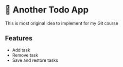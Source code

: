# 👔 Another Todo App

This is most original idea to implement for my Git course

## Features

- Add task
- Remove task
- Save and restore tasks
